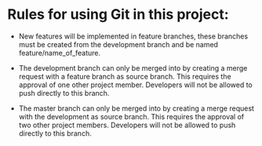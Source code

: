 # Rules for using Git in this project:

  
* New features will be implemented in feature branches, these branches must be created from the development branch and be named feature/name_of_feature.

* The development branch can only be merged into by creating a merge request with a feature branch as source branch. This requires the approval of one other project member. Developers will not be allowed to push directly to this branch.

* The master branch can only be merged into by creating a merge request with the development as source branch. This requires the approval of two other project members. Developers will not be allowed to push directly to this branch.